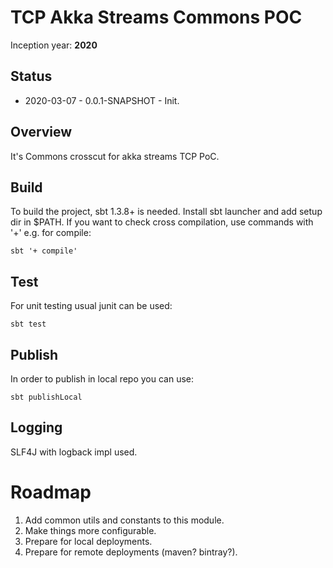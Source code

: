 TCP Akka Streams Commons POC
==================================
Inception year: **2020**

## Status
* 2020-03-07 - 0.0.1-SNAPSHOT - Init.

## Overview
It's Commons crosscut for akka streams TCP PoC. 

## Build
To build the project, sbt 1.3.8+ is needed. Install sbt launcher and add setup dir in $PATH.
If you want to check cross compilation, use commands with '+' e.g. for compile:
```
sbt '+ compile'
```

## Test
For unit testing usual junit can be used:
```
sbt test
```

## Publish
In order to publish in local repo you can use:
```
sbt publishLocal
```

## Logging
SLF4J with logback impl used.

# Roadmap
1. Add common utils and constants to this module.
2. Make things more configurable.
3. Prepare for local deployments.
4. Prepare for remote deployments (maven? bintray?).